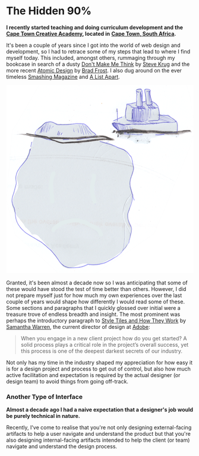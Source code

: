 # The Hidden 90%

**I recently started teaching and doing curriculum development and the** [**Cape Town Creative Academy**](https://creativeacademy.ac.za)**, located in** [**Cape Town, South Africa**](https://en.wikipedia.org/wiki/Cape_Town)**.**

It's been a couple of years since I got into the world of web design and development, so I had to retrace some of my steps that lead to where I find myself today. This included, amongst others, rummaging through my bookcase in search of a dusty [Don't Make Me Think](https://www.amazon.com/Dont-Make-Think-Revisited-Usability/dp/0321965515) by [Steve Krug](https://en.wikipedia.org/wiki/Steve_Krug) and the more recent [Atomic Design](https://shop.bradfrost.com) by [Brad Frost](https://bradfrost.com/). I also dug around on the ever timeless [Smashing Magazine](https://www.smashingmagazine.com/) and [A List Apart](https://alistapart.com/). 

![](../.gitbook/assets/iceberg.png)

Granted, it's been almost a decade now so I was anticipating that some of these would have stood the test of time better than others. However, I did not prepare myself just for how much my own experiences over the last couple of years would shape how differently I would read some of these. Some sections and paragraphs that I quickly glossed over initial were a treasure trove of endless breadth and insight. The most prominent was perhaps the introductory paragraph to [Style Tiles and How They Work](https://alistapart.com/article/style-tiles-and-how-they-work) by [Samantha Warren](http://samanthatoy.com/), the current director of design at [Adobe](https://www.adobe.com/):

> When you engage in a new client project how do you get started? A solid process plays a critical role in the project’s overall success, yet this process is one of the deepest darkest secrets of our industry.

Not only has my time in the industry shaped my appreciation for how easy it is for a design project and process to get out of control, but also how much active facilitation and expectation is required by the actual designer \(or design team\) to avoid things from going off-track. 

### Another Type of Interface

**Almost a decade ago I had a naive expectation that a designer's job would be purely technical in nature.** 

Recently, I've come to realise that you're not only designing external-facing artifacts to help a user navigate and understand the product but that you're also designing internal-facing artifacts intended to help the client \(or team\) navigate and understand the design process.





